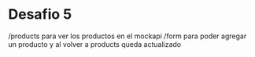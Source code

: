 # Desafio 5

/products para ver los productos en el mockapi
/form para poder agregar un producto y al volver a products queda actualizado
